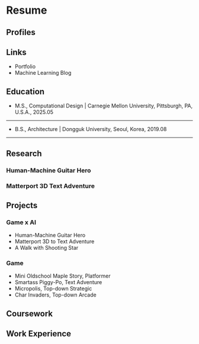 # Resume

## Profiles

## Links
- Portfolio
- Machine Learning Blog

## Education
- M.S., Computational Design | Carnegie Mellon University, Pittsburgh, PA, U.S.A., 2025.05
* * *

- B.S., Architecture | Dongguk University, Seoul, Korea, 2019.08
* * *

## Research
### Human-Machine Guitar Hero

### Matterport 3D Text Adventure

## Projects
### Game x AI
- Human-Machine Guitar Hero
- Matterport 3D to Text Adventure
- A Walk with Shooting Star

### Game
- Mini Oldschool Maple Story, Platformer
- Smartass Piggy-Po, Text Adventure
- Micropolis, Top-down Strategic
- Char Invaders, Top-down Arcade

## Coursework

## Work Experience

